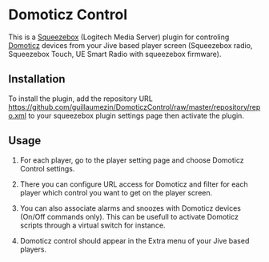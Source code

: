 Domoticz Control
================

This is a [Squeezebox](http://www.mysqueezebox.com) (Logitech Media Server) plugin for controling [Domoticz](https://domoticz.com) devices from your Jive based player screen (Squeezebox radio, Squeezebox Touch, UE Smart Radio with squeezebox firmware).

Installation
------------

To install the plugin, add the repository URL https://github.com/guillaumezin/DomoticzControl/raw/master/repository/repo.xml to your squeezebox plugin settings page then activate the plugin.

Usage
-----

1. For each player, go to the player setting page and choose Domoticz Control settings.

1. There you can configure URL access for Domoticz and filter for each player which control you want to get on the player screen.

1. You can also associate alarms and snoozes with Domoticz devices (On/Off commands only). This can be usefull to activate Domoticz scripts through a virtual switch for instance.

1. Domoticz control should appear in the Extra menu of your Jive based players.
